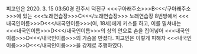 피고인은 2020. 3. 15 03:50경 전주시 덕진구 <<<구아래주소>>>B<<</구아래주소>>>에 있는 <<<노래연습장>>>C<<</노래연습장>>> 노래연습장 8번방에서 <<<내국인이름>>>D<<</내국인이름>>>(여, 18세)에게 키스를 하고, 이를 밀쳐내는 <<<내국인이름>>>D<<</내국인이름>>>의 상의 안으로 손을 집어넣어 <<<내국인이름>>>D<<</내국인이름>>>의 가슴을 만졌다.
피고인은 이렇게 피해자 <<<내국인이름>>>D<<</내국인이름>>>을 강제로 추행하였다.